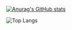 [![Anurag's GitHub stats](https://github-readme-stats.vercel.app/api?username=RicardoMartins9321)](https://github.com/anuraghazra/github-readme-stats)

![Top Langs](https://github-readme-stats.vercel.app/api/top-langs/?username=RicardoMartins9321&langs_count=5)
